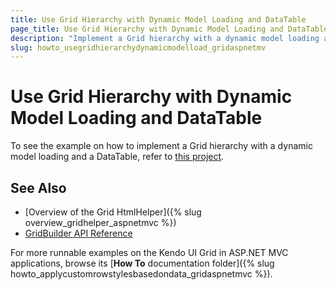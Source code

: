 ```yaml
---
title: Use Grid Hierarchy with Dynamic Model Loading and DataTable
page_title: Use Grid Hierarchy with Dynamic Model Loading and DataTable | Kendo UI Grid HtmlHelper
description: "Implement a Grid hierarchy with a dynamic model loading and a DataTable."
slug: howto_usegridhierarchydynamicmodelload_gridaspnetmv
---
```


# Use Grid Hierarchy with Dynamic Model Loading and DataTable

To see the example on how to implement a Grid hierarchy with a dynamic model loading and a DataTable, refer to [this project](https://github.com/telerik/ui-for-aspnet-mvc-examples/tree/master/grid/grid-hierarchy-with-dynamic-model-loading-and-datatable).

## See Also

* [Overview of the Grid HtmlHelper]({% slug overview_gridhelper_aspnetmvc %})
* [GridBuilder API Reference](/api/aspnet-mvc/Kendo.Mvc.UI.Fluent/AutoCompleteBuilder)

For more runnable examples on the Kendo UI Grid in ASP.NET MVC applications, browse its [**How To** documentation folder]({% slug howto_applycustomrowstylesbasedondata_gridaspnetmvc %}).
